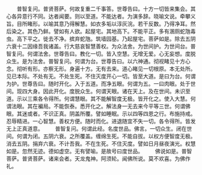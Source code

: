 <!-- { "loadSidebar": true } -->
　　普智复问。普贤菩萨。何故复重二千事答。世尊告曰。十方一切皆来集会。其心各异意行不同。达者闻要。则以至道。不能达者。为演多辞。晓喻文说。牵攀义旨。目所睹形。以喻其意乃得解慧。如衣多垢以淳灰浣。若干反数。乃得净耳。然后染之。其色乃鲜。譬如有人欲。起屋宅。其地高下。不能平正。多有溷厕蛇虺毒虫。高下平之。徙去不净。摈弃蛇虺。筑墙园基。乃起屋宅。菩萨如是。除去五阴六衰十二因缘吾我诸盖。行大慈哀智慧善权。为众法舍。为世间护。为世间台。普智复问。何谓法舍。世尊告曰。教化一切。皆入空慧。无增无爱。心无妄想。度脱众生。是为法舍。普智复问。何谓为台。世尊告曰。以六神通。彻视睹见十方心念。彻听有形。亦察无形。身遍十方。无有去来。道心睹见一切根原。本无处所。见已本际。不处有无。不处生死。不住灭度开心一切。皆至大道。是曰为台。何谓为护。世尊告曰。随时开化。入于五道。而净五眼。何谓为五。一曰肉眼。处于世间。现四大身。因此开化。度脱众生。何谓天眼。诸在天上。及在世间。未识至道。示以三乘各令得所。何谓慧眼。其不能解智度无极。皆开化之。使入大慧。何谓法眼。其在褊局。不能恢泰。悉开化之。解法身一无去来今平等三世。何谓佛眼。其迷或者。不识正真。阴盖所覆。譬如睡眠。示以四等四恩之行。布施持戒。忍辱精进。一心智慧。善权方便。随时而化。进退随宜不失一切。各令得所。皆发无上正真道意。
　　普智复问。何谓此经。名度世品。佛言。一切众生。闭在世间。何谓为闭。五阴六衰。之所覆盖。缠绵生死。不能自拔。以权方便智度无极。消去五阴。捐弃六衰。不计吾我。不在生死。不住灭度。譬如日月昼夜演光。权慧如是。忽然无迹。德如虚空。无有譬喻。是故号曰度世品。
　　佛说如是。普智菩萨。普贤菩萨。诸来会者。天龙鬼神。阿须轮。闻佛所说。莫不欢喜。为佛作礼。

 
